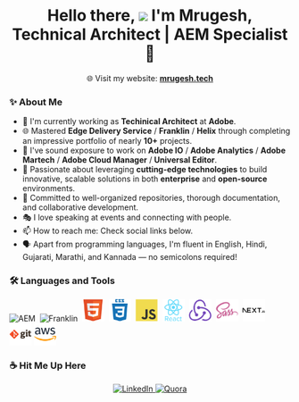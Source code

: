 <h1 align="center"> 
  Hello there, <img src="https://media.giphy.com/media/hvRJCLFzcasrR4ia7z/giphy.gif" width="30px"/> 
  I'm <strong>Mrugesh</strong>, Technical Architect | AEM Specialist 🚀
</h1>
<p align="center">
  🌐 Visit my website: <a href="https://mrugesh.tech" target="_blank"><strong>mrugesh.tech</strong></a>
</p>


### :sparkles: About Me 
- 💼 I'm currently working as **Techinical Architect** at **Adobe**.
- 🌐 Mastered **Edge Delivery Service** / **Franklin** / **Helix** through completing an impressive portfolio of nearly **10+** projects.
- 🎒 I've sound exposure to work on **Adobe IO** / **Adobe Analytics** / **Adobe Martech** / **Adobe Cloud Manager** / **Universal Editor**.
- 🚀 Passionate about leveraging **cutting-edge technologies** to build innovative, scalable solutions in both **enterprise** and **open-source** environments.
- 📂 Committed to well-organized repositories, thorough documentation, and collaborative development.
- 🎭 I love speaking at events and connecting with people.
- 📫 How to reach me: Check social links below.
- 🗣️ Apart from programming languages, I'm fluent in English, Hindi, Gujarati, Marathi, and Kannada — no semicolons required!

### :hammer_and_wrench: Languages and Tools 
<div>
  <img src="https://cdn.worldvectorlogo.com/logos/adobe-experience-manager.svg" title="AEM" alt="AEM" width="40" height="40"/>&nbsp;
    <img src="https://www.aem.live/blocks/header/adobe-franklin-logo.svg" title="Edge Delivery Service" alt="Franklin" width="40" height="40"/>&nbsp;
  <img src="https://github.com/devicons/devicon/blob/master/icons/html5/html5-original.svg" title="HTML5" alt="HTML" width="40" height="40"/>&nbsp;
  <img src="https://github.com/devicons/devicon/blob/master/icons/css3/css3-plain-wordmark.svg"  title="CSS3" alt="CSS" width="40" height="40"/>&nbsp;
  <img src="https://github.com/devicons/devicon/blob/master/icons/javascript/javascript-original.svg" title="JavaScript" alt="JavaScript" width="40" height="40"/>&nbsp;
  <img src="https://github.com/devicons/devicon/blob/master/icons/react/react-original-wordmark.svg" title="React" alt="React" width="40" height="40"/>&nbsp;
  <img src="https://github.com/devicons/devicon/blob/master/icons/redux/redux-original.svg" title="Redux" alt="Redux " width="40" height="40"/>&nbsp;
  <img src="https://github.com/devicons/devicon/blob/master/icons/sass/sass-original.svg" title="SASS" alt="SASS" width="40" height="40"/>&nbsp;
  <img src="https://github.com/devicons/devicon/blob/master/icons/nextjs/nextjs-original-wordmark.svg" title="Next.js" alt="Next.js" width="40" height="40"/>&nbsp;
  <img src="https://github.com/devicons/devicon/blob/master/icons/git/git-original-wordmark.svg" title="Git" **alt="Git" width="40" height="40"/>
    <img src="https://github.com/devicons/devicon/blob/master/icons/amazonwebservices/amazonwebservices-original-wordmark.svg" title="AWS" alt="AWS" width="40" height="40"/>&nbsp;
</div>  

### :coffee: Hit Me Up Here
<p align="center">
    <a href="https://www.linkedin.com/in/onlymrugesh/" target="_blank">
        <img src="https://img.shields.io/badge/For_Professional_Updates-15k?style=for-the-badge&color=0a66c2&logo=linkedin" alt="LinkedIn"/>
    </a>
    <a href="https://www.quora.com/profile/MrugeshTech" target="_blank">
        <img src="https://img.shields.io/badge/Mrugesh_Tech_Space-2k?style=for-the-badge&color=A82400&logo=quora&logoColor=fff" alt="Quora"/>
    </a>
</p>



